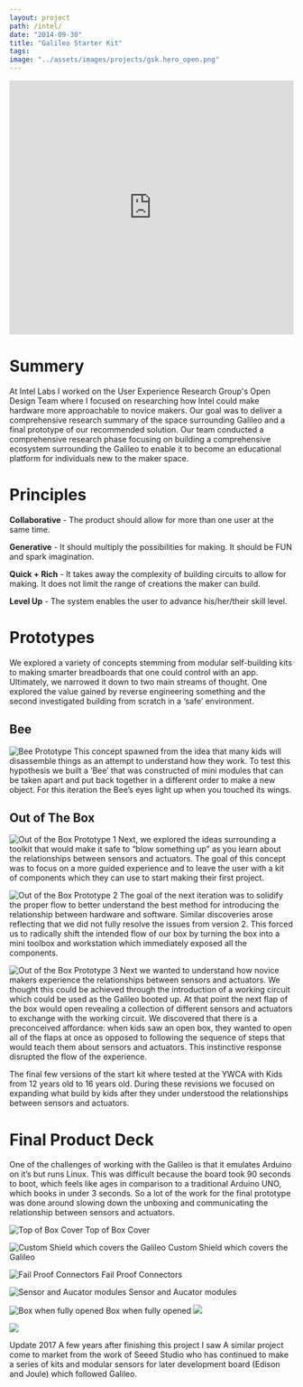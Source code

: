 ```yaml
---
layout: project
path: /intel/
date: "2014-09-30"
title: "Galileo Starter Kit"
tags:
image: "../assets/images/projects/gsk.hero_open.png"
---
```


<div class="center">
<div class="w-100">
<iframe width="100%" height="450" src="https://www.youtube.com/embed/ZHoupflzwss" frameborder="0" allow="accelerometer; autoplay; encrypted-media; gyroscope; picture-in-picture" allowfullscreen></iframe>
</div>
</div>

# Summery
At Intel Labs I worked on the User Experience Research Group's Open Design Team where I focused on researching how Intel could make hardware more approachable to novice makers. Our goal was to deliver a comprehensive research summary of the space surrounding Galileo and a final prototype of our recommended solution. Our team conducted a comprehensive research phase focusing on building a comprehensive ecosystem surrounding the Galileo to enable it to become an educational platform for individuals new to the maker space.



# Principles

**Collaborative** - The product should allow for more than one user at the same time.

**Generative** - It should multiply the possibilities for making. It should be FUN and spark imagination.

**Quick + Rich** - It takes away the complexity of building circuits to allow for making. It does not limit the range of creations the maker can build.

**Level Up** - The system enables the user to advance his/her/their skill level.


# Prototypes
We explored a variety of concepts stemming from modular self-building kits to making smarter breadboards that one could control with an app. Ultimately, we narrowed it down to two main streams of thought. One explored the value gained by reverse engineering something and the second investigated building from scratch in a ‘safe’ environment.



## Bee
![Bee Prototype](https://d2w9rnfcy7mm78.cloudfront.net/7651565/original_da8d0a1f20e11720bff6471c7a9b4011.jpg?1592010909?bc=0)
This concept spawned from the idea that many kids will disassemble things as an attempt to understand how they work. To test this hypothesis we built a ‘Bee’ that was constructed of mini modules that can be taken apart and put back together in a different order to make a new object. For this iteration the Bee’s eyes light up when you touched its wings.



## Out of The Box
![Out of the Box Prototype 1](https://d2w9rnfcy7mm78.cloudfront.net/7651566/original_9daf42df3d36655c90754c7e52d11194.png?1592010913?bc=0)
Next, we explored the ideas surrounding a toolkit that would make it safe to “blow something up” as you learn about the relationships between sensors and actuators. The goal of this concept was to focus on a more guided experience and to leave the user with a kit of components which they can use to start making their first project.


![Out of the Box Prototype 2](https://d2w9rnfcy7mm78.cloudfront.net/7651567/original_cd7af2d084fe1996bffa720df6fc4467.gif?1592010917?bc=0)
The goal of the next iteration was to solidify the proper flow to better understand the best method for introducing the relationship between hardware and software. Similar discoveries arose reflecting that we did not fully resolve the issues from version 2. This forced us to radically shift the intended flow of our box by turning the box into a mini toolbox and workstation which immediately exposed all the components.


![Out of the Box Prototype 3](https://d2w9rnfcy7mm78.cloudfront.net/7651568/original_27368a0dcd76dcb0e75e695007d07820.gif?1592010922?bc=0)
Next we wanted to understand how novice makers experience the relationships between sensors and actuators. We thought this could be achieved through the introduction of a working circuit which could be used as the Galileo booted up. At that point the next flap of the box would open revealing a collection of different sensors and actuators to exchange with the working circuit. We discovered that there is a preconceived affordance: when kids saw an open box, they wanted to open all of the flaps at once as opposed to following the sequence of steps that would teach them about sensors and actuators. This instinctive response disrupted the flow of the experience.



The final few versions of the start kit where tested at the YWCA with Kids from 12 years old to 16 years old. During these revisions we focused on expanding what build by kids after they under understood the relationships between sensors and actuators.

# Final Product Deck

One of the challenges of working with the Galileo is that it emulates Arduino on it’s but runs Linux. This was difficult because the board took 90 seconds to boot, which feels like ages in comparison to a traditional Arduino UNO, which books in under 3 seconds. So a lot of the work for the final prototype was done around slowing down the unboxing and communicating the relationship between sensors and actuators.

![Top of Box Cover](https://d2w9rnfcy7mm78.cloudfront.net/7651554/original_75bea07a5ec83ca211f724a903d630af.png?1592010844?bc=0)
Top of Box Cover

![Custom Shield which covers the Galileo](https://d2w9rnfcy7mm78.cloudfront.net/7651555/original_2cb925f215d1d8f2ab9af1cbe5391abb.png?1592010847?bc=0)
Custom Shield which covers the Galileo

![Fail Proof Connectors](https://d2w9rnfcy7mm78.cloudfront.net/7651556/original_7f004793a71956a5bf932feb71159ed6.png?1592010847?bc=0)
Fail Proof Connectors


![Sensor and Aucator modules](https://d2w9rnfcy7mm78.cloudfront.net/7651559/original_b032eeabd7c5800ba19232333f437881.png?1592010847?bc=0)
Sensor and Aucator modules

![Box when fully opened](https://d2w9rnfcy7mm78.cloudfront.net/7651558/original_6215d31ec484a65b8c284db5070b2f23.png?1592010847?bc=0)
Box when fully opened
![](https://d2w9rnfcy7mm78.cloudfront.net/7651557/original_5037efdbef7032bba7f454734c937ef5.png?1592010847?bc=0)

![](https://d2w9rnfcy7mm78.cloudfront.net/7651560/original_d172ab2d2aac054a33f5f998129d06d3.png?1592010847?bc=0)




Update 2017
A few years after finishing this project I saw A similar project come to market from the work of Seeed Studio who has continued to make a series of kits and modular sensors for later development board (Edison and Joule) which followed Galileo.
